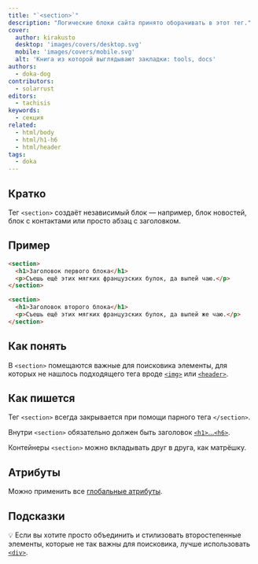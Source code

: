 ```yaml
---
title: "`<section>`"
description: "Логические блоки сайта принято оборачивать в этот тег."
cover:
  author: kirakusto
  desktop: 'images/covers/desktop.svg'
  mobile: 'images/covers/mobile.svg'
  alt: 'Книга из которой выглядывают закладки: tools, docs'
authors:
  - doka-dog
contributors:
  - solarrust
editors:
  - tachisis
keywords:
  - секция
related:
  - html/body
  - html/h1-h6
  - html/header
tags:
  - doka
---
```


## Кратко

Тег `<section>` создаёт независимый блок — например, блок новостей, блок с контактами или просто абзац с заголовком.

## Пример

```html
<section>
  <h1>Заголовок первого блока</h1>
  <p>Съешь ещё этих мягких французских булок, да выпей чаю.</p>
</section>

<section>
  <h1>Заголовок второго блока</h1>
  <p>Съешь ещё этих мягких французских булок, да выпей же чаю.</p>
</section>
```

## Как понять

В `<section>` помещаются важные для поисковика элементы, для которых не нашлось подходящего тега вроде [`<img>`](/html/img/) или [`<header>`](/html/header/).

## Как пишется

Тег `<section>` всегда закрывается при помощи парного тега `</section>`.

Внутри `<section>` обязательно должен быть заголовок [`<h1>`...`<h6>`](/html/h1-h6/).

Контейнеры `<section>` можно вкладывать друг в друга, как матрёшку.

## Атрибуты

Можно применить все [глобальные атрибуты](/html/global-attrs/).

## Подсказки

💡 Если вы хотите просто объединить и стилизовать второстепенные элементы, которые не так важны для поисковика, лучше использовать [`<div>`](/html/div/).

